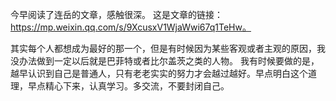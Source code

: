    今早阅读了连岳的文章，感触很深。 这是文章的链接：https://mp.weixin.qq.com/s/9XcusxV1WjaWwi67q1TeHw。 

   其实每个人都想成为最好的那一个，但是有时候因为某些客观或者主观的原因，我没办法做到一定以后就是巴菲特或者比尔盖茨之类的人物。 我有时候要做的是，越早认识到自己是普通人，只有老老实实的努力才会越过越好。早点明白这个道理，早点精心下来，认真学习。多交流，不要封闭自己。
